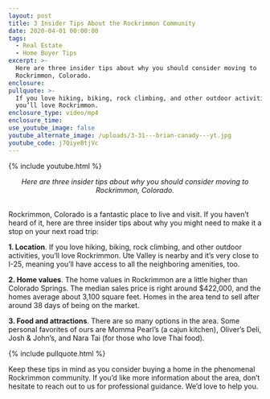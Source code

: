 ```yaml
---
layout: post
title: 3 Insider Tips About the Rockrimmon Community
date: 2020-04-01 00:00:00
tags:
  - Real Estate
  - Home Buyer Tips
excerpt: >-
  Here are three insider tips about why you should consider moving to
  Rockrimmon, Colorado.
enclosure:
pullquote: >-
  If you love hiking, biking, rock climbing, and other outdoor activities,
  you’ll love Rockrimmon.
enclosure_type: video/mp4
enclosure_time:
use_youtube_image: false
youtube_alternate_image: /uploads/3-31---brian-canady---yt.jpg
youtube_code: j7QiyeBtjVc
---
```


{% include youtube.html %}

<center><em>Here are three insider tips about why you should consider moving to Rockrimmon, Colorado.</em></center>

<br>Rockrimmon, Colorado is a fantastic place to live and visit. If you haven’t heard of it, here are three insider tips about why you might need to make it a stop on your next road trip:

**1\. Location**. If you love hiking, biking, rock climbing, and other outdoor activities, you’ll love Rockrimmon. Ute Valley is nearby and it’s very close to I-25, meaning you’ll have access to all the neighboring amenities, too.

**2\. Home values**. The home values in Rockrimmon are a little higher than Colorado Springs. The median sales price is right around $422,000, and the homes average about 3,100 square feet. Homes in the area tend to sell after around 38 days of being on the market.

**3\. Food and attractions**. There are so many options in the area. Some personal favorites of ours are Momma Pearl’s (a cajun kitchen), Oliver’s Deli, Josh & John’s, and Nara Tai (for those who love Thai food).

{% include pullquote.html %}

Keep these tips in mind as you consider buying a home in the phenomenal Rockrimmon community. If you’d like more information about the area, don’t hesitate to reach out to us for professional guidance. We’d love to help you.